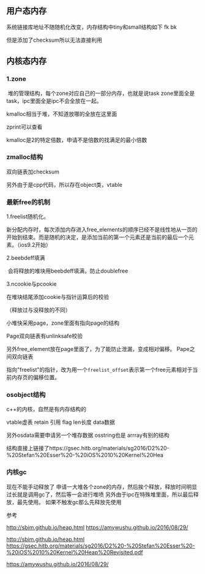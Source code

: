 

## 用户态内存

系统链接库地址不随随机化改变，内存结构中tiny和small结构如下
fk
bk

但是添加了checksum所以无法直接利用



## 内核态内存

###  1.zone

​	堆的管理结构，每个zone对应自己的一部分内存，也就是说task zone里面全是task，ipc里面全是ipc不会全放在一起。



kmalloc相当于堆，不知道放哪的全放在这里面

zprint可以查看



kmalloc是2的特定倍数，申请不是倍数的找满足的最小倍数

### zmalloc结构

双向链表加checksum

另外由于是cpp代码，所以存在object类，vtable



### 最新free的机制

1.freelist随机化。

新分配内存时，每次添加内存进入free_elements的顺序已经不是线性地从一页的开始到结束。而是随机的决定，是添加当前的第一个元素还是当前的最后一个元素。（ios9.2开始）

2.beebdeff填满

​	会将释放的堆块用beebdeff填满，防止doublefree

3.ncookie与pcookie

在堆块结尾添加cookie与指针运算后的校验

（释放过与没释放的不同）

小堆快采用page，zone里面有指向page的结构

Page双向链表有unlinksafe校验



另外free_element放在page里面了，为了能防止泄漏，变成相对偏移。
Pape之间双向链表

指向"freelist"的指针，改为用一个`freelist_offset`表示第一个free元素相对于当前内存页的偏移位置。 



### osobject结构

c++的内核，自然是有内存结构的



vtable虚表
retain 引用
flag
len长度
data数据

另外osdata需要申请另一个堆存数据
osstring也是
arrray有别的结构

结构直接上链接了https://gsec.hitb.org/materials/sg2016/D2%20-%20Stefan%20Esser%20-%20iOS%2010%20Kernel%20Hea



### 内核gc

现在不能手动释放了
申请一大堆各个zone的内存，然后挨个释放，释放时间明显过长就是调用gc了，然后等一会进行堆喷
另外由于ipc在特殊堆里面，所以最后释放，最先使用。
如果不触发gc那么先释放先使用

参考

http://sbim.github.io/heap.html
https://amywushu.github.io/2016/08/29/

http://sbim.github.io/heap.html
https://gsec.hitb.org/materials/sg2016/D2%20-%20Stefan%20Esser%20-%20iOS%2010%20Kernel%20Heap%20Revisited.pdf

https://amywushu.github.io/2016/08/29/